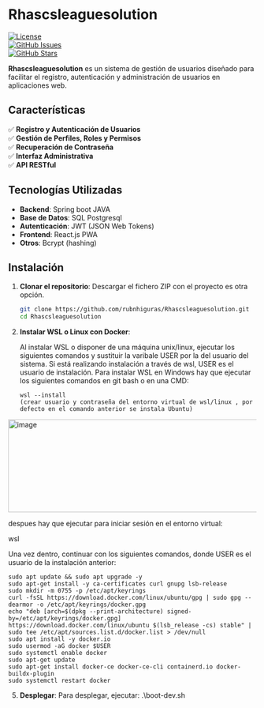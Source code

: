 # Rhascsleaguesolution  

[![License](https://img.shields.io/badge/license-MIT-blue.svg)](LICENSE)  
[![GitHub Issues](https://img.shields.io/github/issues/rubnhiguras/Rhascsleaguesolution)](https://github.com/rubnhiguras/Rhascsleaguesolution/issues)  
[![GitHub Stars](https://img.shields.io/github/stars/rubnhiguras/Rhascsleaguesolution)](https://github.com/rubnhiguras/Rhascsleaguesolution/stargazers)  

**Rhascsleaguesolution** es un sistema de gestión de usuarios diseñado para facilitar el registro, autenticación y administración de usuarios en aplicaciones web.  

## Características  

✅ **Registro y Autenticación de Usuarios**  
✅ **Gestión de Perfiles, Roles y Permisos**  
✅ **Recuperación de Contraseña**  
✅ **Interfaz Administrativa**  
✅ **API RESTful**  

## Tecnologías Utilizadas  

- **Backend**: Spring boot JAVA
- **Base de Datos**: SQL Postgresql 
- **Autenticación**: JWT (JSON Web Tokens)  
- **Frontend**: React.js PWA
- **Otros**: Bcrypt (hashing) 

## Instalación  

1. **Clonar el repositorio**:
   Descargar el fichero ZIP con el proyecto es otra opción. 
   ```sh
   git clone https://github.com/rubnhiguras/Rhascsleaguesolution.git
   cd Rhascsleaguesolution

3. **Instalar WSL o Linux con Docker**:

   Al instalar WSL o disponer de una máquina unix/linux, ejecutar los siguientes comandos  y sustituir la varibale USER por la del usuario del sistema.
   Si está realizando instalación a través de wsl, USER es el usuario de instalación.
   Para instalar WSL en Windows hay que ejecutar los siguientes comandos en git bash o en una CMD:

   ```
   wsl --install 
   (crear usuario y contraseña del entorno virtual de wsl/linux , por defecto en el comando anterior se instala Ubuntu)
<img width="622" height="188" alt="image" src="https://github.com/user-attachments/assets/b0b0a110-e0e4-4876-b2fc-5cf3a67f61e1" />

despues hay que ejecutar para iniciar sesión en el entorno virtual:

wsl 

   Una vez dentro, continuar con los siguientes comandos, donde USER es el usuario de la instalación anterior:

   ```
   sudo apt update && sudo apt upgrade -y
   sudo apt-get install -y ca-certificates curl gnupg lsb-release
   sudo mkdir -m 0755 -p /etc/apt/keyrings
   curl -fsSL https://download.docker.com/linux/ubuntu/gpg | sudo gpg --dearmor -o /etc/apt/keyrings/docker.gpg
   echo "deb [arch=$(dpkg --print-architecture) signed-by=/etc/apt/keyrings/docker.gpg] https://download.docker.com/linux/ubuntu $(lsb_release -cs) stable" | sudo tee /etc/apt/sources.list.d/docker.list > /dev/null
   sudo apt install -y docker.io 
   sudo usermod -aG docker $USER
   sudo systemctl enable docker
   sudo apt-get update
   sudo apt-get install docker-ce docker-ce-cli containerd.io docker-buildx-plugin
   sudo systemctl restart docker
   ```
5. **Desplegar**:
    Para desplegar, ejecutar: 
       .\boot-dev.sh
      
   
